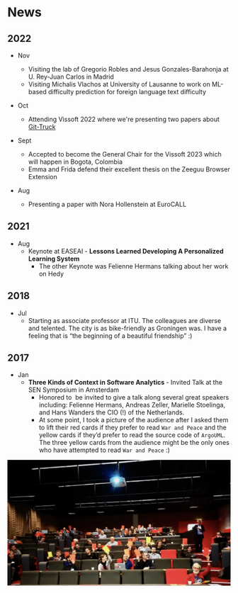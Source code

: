 # News 

## 2022
- Nov
	- Visiting the lab of Gregorio Robles and Jesus Gonzales-Barahonja at U. Rey-Juan Carlos in Madrid
	- Visiting Michalis Vlachos at University of Lausanne to work on ML-based difficulty prediction for foreign language text difficulty

- Oct
	- Attending Vissoft 2022 where we're presenting two papers about [Git-Truck](/projects/git-truck.md) 

- Sept 
	- Accepted to become the General Chair for the Vissoft 2023 which will happen in Bogota, Colombia
	- Emma and Frida defend their excellent thesis on the Zeeguu Browser Extension

- Aug
	- Presenting a paper with Nora Hollenstein at EuroCALL


## 2021

- Aug 
	- Keynote at EASEAI - **Lessons Learned Developing A Personalized Learning System** 
		- The other Keynote was Felienne Hermans talking about her work on Hedy



## 2018
- Jul 
	- Starting as associate professor at ITU. The colleagues are diverse and telented. The city is as bike-friendly as Groningen was. I have a feeling that is “the beginning of a beautiful friendship” :)

## 2017

- Jan 
	- **Three Kinds of Context in Software Analytics** - Invited Talk at the SEN Symposium in Amsterdam 
		- Honored to  be invited to give a talk along several great speakers including: Felienne Hermans, Andreas Zeller, Marielle Stoelinga, and Hans Wanders the CIO (!) of the Netherlands.
		- At some point, I took a picture of the audience after I asked them to lift their red cards if they prefer to read `War and Peace` and the yellow cards if they’d prefer to read the source code of `ArgoUML`. The three yellow cards from the audience might be the only ones who have attempted to read `War and Peace` :)

![](docs/assets/keynote-sen.png)



